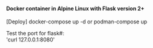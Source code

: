 #### Docker container in Alpine Linux with Flask version 2+

[Deploy]
docker-compose up -d
or
podman-compose up 

Test the port for flask#:  
'curl 127.0.0.1:8080'
